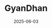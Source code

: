 ---  
layout: startup_page  
title: "GyanDhan"  
id: "gyandhan.com"  
permalink: "/gyandhangyandhan.com06032025/"  
website: "https://www.gyandhan.com/"  
funding_round: "Series A"  
funding_amount: "₹50Cr"  
investors: "Classplus, Pravega Ventures"  
about: "GyanDhan is an education financing platform that aims to improve access to higher education by streamlining and expanding financing options for Indian students both domestically and internationally. They leverage technology to connect students with financial institutions and provide a marketplace for education loans, focusing on market understanding and a combined marketplace and NBFC model."  
markets: "Fintech, Education, Financial Services"  
hq: "New Delhi, Delhi, India"  
founded_year: "2015"  
linkedin: "https://www.linkedin.com/company/gyandhan"  
twitter: ""  
instagram: ""  
facebook: ""  
crunchbase: "https://www.crunchbase.com/organization/gyandhan"  
pitchbook: ""  

date_display: "03-Jun-2025"  
date: "2025-06-03"

# SEO Optimization  
meta_title: "GyanDhan - Series A Funding (₹50Cr)"  
meta_description: "GyanDhan, GyanDhan is an education financing platform that aims to improve access to higher education by streamlining and expanding financing options for Indian..."  
meta_keywords: "GyanDhan, Fintech, Education, Financial Services, Series A funding"  
canonical_url: "https://startup.projectstartups.com/gyandhangyandhan.com06032025/"  
---